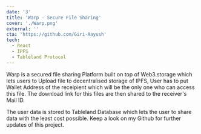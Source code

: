 ```yaml
---
date: '3'
title: 'Warp - Secure File Sharing'
cover: './Warp.png'
external: ''
cta: 'https://github.com/Giri-Aayush'
tech:
  - React
  - IPFS
  - Tableland Protocol
---
```


Warp is a secured file sharing Platform built on top of Web3.storage which lets users to Upload file to decentralised storage of IPFS, User has to put Wallet Address of the receipient which will be the only one who can access this file. The download link for this files are then shared to the receiver's Mail ID.

The user data is stored to Tableland Database which lets the user to share data with the least cost possible.
Keep a look on my Github for further updates of this project.
